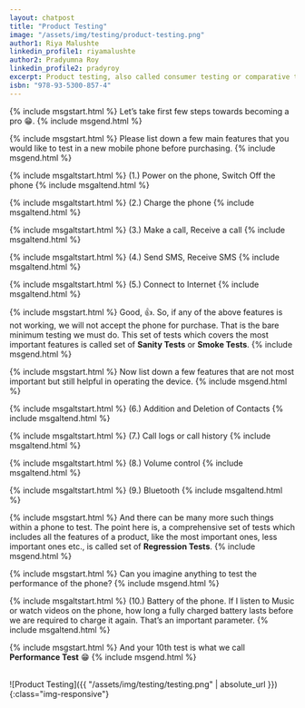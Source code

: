 ```yaml
---
layout: chatpost
title: "Product Testing"
image: "/assets/img/testing/product-testing.png"
author1: Riya Malushte
linkedin_profile1: riyamalushte
author2: Pradyumna Roy
linkedin_profile2: pradyroy
excerpt: Product testing, also called consumer testing or comparative testing, is a process of measuring the properties or performance of products.
isbn: "978-93-5300-857-4"
---
```


{% include msgstart.html %} 
Let’s take first few steps towards becoming a pro 😁.
{% include msgend.html %} 

{% include msgstart.html %} 
Please list down a few main features that you would like to test in a new mobile phone before purchasing.
{% include msgend.html %} 

{% include msgaltstart.html %} 
(1.) Power on the phone, Switch Off the phone
{% include msgaltend.html %} 

{% include msgaltstart.html %} 
(2.) Charge the phone
{% include msgaltend.html %} 

{% include msgaltstart.html %} 
(3.) Make a call, Receive a call
{% include msgaltend.html %} 

{% include msgaltstart.html %} 
(4.) Send SMS, Receive SMS
{% include msgaltend.html %} 

{% include msgaltstart.html %} 
(5.) Connect to Internet
{% include msgaltend.html %} 

{% include msgstart.html %} 
Good, 👍. So, if any of the above features is not working, we will not accept the phone for purchase. That is the bare minimum testing we must do. This set of tests which covers the most important features is called set of <b>Sanity Tests</b> or <b>Smoke Tests</b>.
{% include msgend.html %} 

{% include msgstart.html %} 
Now list down a few features that are not most important but still helpful in operating the device.
{% include msgend.html %} 

{% include msgaltstart.html %} 
(6.) Addition and Deletion of Contacts
{% include msgaltend.html %} 

{% include msgaltstart.html %} 
(7.) Call logs or call history
{% include msgaltend.html %} 

{% include msgaltstart.html %} 
(8.) Volume control
{% include msgaltend.html %} 

{% include msgaltstart.html %} 
(9.) Bluetooth
{% include msgaltend.html %} 

{% include msgstart.html %} 
And there can be many more such things within a phone to test. The point here is, a comprehensive set of tests which includes all the features of a product, like the most important ones, less important ones etc., is called set of <b>Regression Tests</b>.
{% include msgend.html %} 

{% include msgstart.html %} 
Can you imagine anything to test the performance of the phone?
{% include msgend.html %} 

{% include msgaltstart.html %} 
(10.) Battery of the phone. If I listen to Music or watch videos on the phone, how long a fully charged battery lasts before we are required to charge it again. That’s an important parameter.
{% include msgaltend.html %} 

{% include msgstart.html %} 
And your 10th test is what we call <b>Performance Test</b> 😁
{% include msgend.html %} 

<br>
![Product Testing]({{ "/assets/img/testing/testing.png" | absolute_url }}){:class="img-responsive"}













